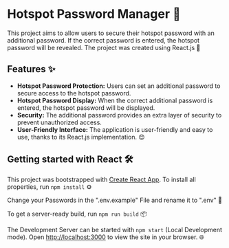 # Hotspot Password Manager 🔐

This project aims to allow users to secure their hotspot password with an additional password. If the correct password is entered, the hotspot password will be revealed. The project was created using React.js 🚀

## Features ✨

- **Hotspot Password Protection:** Users can set an additional password to secure access to the hotspot password.
- **Hotspot Password Display:** When the correct additional password is entered, the hotspot password will be displayed.
- **Security:** The additional password provides an extra layer of security to prevent unauthorized access.
- **User-Friendly Interface:** The application is user-friendly and easy to use, thanks to its React.js implementation. 😊

## Getting started with React 🛠️

This project was bootstrapped with [Create React App](https://github.com/facebook/create-react-app).
To install all properties, run `npm install` ⚙️

Change your Passwords in the ".env.example" File and rename it to ".env" 🔐

To get a server-ready build, run `npm run build` 📦

The Development Server can be started with `npm start` (Local Development mode).
Open [http://localhost:3000](http://localhost:3000) to view the site in your browser. 🌐